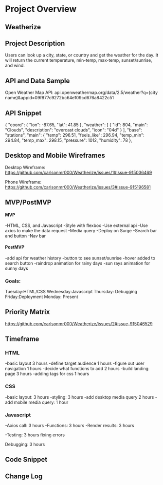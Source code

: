 # Project Overview

## Weatherize

## Project Description

Users can look up a city, state, or country and get the weather for the day. It will return the current temperature, min-temp, max-temp, sunset/sunrise, and wind.

## API and Data Sample

Open Weather Map API: api.openweathermap.org/data/2.5/weather?q={city name}&appid=09f877c9272bc64e109cd676a8422c51

## API Snippet

{
    "coord": {
        "lon": -87.65,
        "lat": 41.85
    },
    "weather": [
        {
            "id": 804,
            "main": "Clouds",
            "description": "overcast clouds",
            "icon": "04d"
        }
    ],
    "base": "stations",
    "main": {
        "temp": 296.51,
        "feels_like": 296.94,
        "temp_min": 294.84,
        "temp_max": 298.15,
        "pressure": 1012,
        "humidity": 78
    },
    
## Desktop and Mobile Wireframes

Desktop Wireframe: https://github.com/carlsonmr000/Weatherize/issues/1#issue-915036469

Phone Wireframe: https://github.com/carlsonmr000/Weatherize/issues/3#issue-915196581

## MVP/PostMVP

#### MVP 

-HTML, CSS, and Javascript
-Style with flexbox
-Use external api
-Use axios to make the data request
-Media query
-Deploy on Surge
-Search bar and button
-Nav bar

#### PostMVP  

-add api for weather history
-button to see sunset/sunrise
-hover added to search button
-raindrop animation for rainy days
-sun rays animation for sunny days

### Goals: 
Tuesday:HTML/CSS 
Wednesday:Javascript 
Thursday: Debugging
Friday:Deployment
Monday: Present

## Priority Matrix 

https://github.com/carlsonmr000/Weatherize/issues/2#issue-915046529

## Timeframe

### HTML

   -basic layout 3 hours
   -define target audience  1 hours
   -figure out user navigation  1 hours
   -decide what functions to add  2 hours
   -build landing page  3 hours
   -adding tags for css 1 hours
    
### CSS

   -basic layout: 3 hours
   -styling: 3 hours
   -add desktop media query 2 hours
   -add mobile media query: 1 hour
    
### Javascript
    
   -Axios call: 3 hours
   -Functions: 3 hours
   -Render results: 3 hours
    
   -Testing: 3 hours
    fixing errors
    
Debugging: 3 hours


## Code Snippet

## Change Log

 
